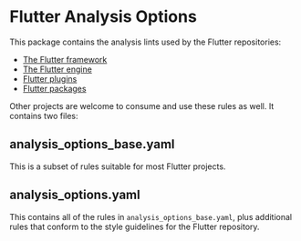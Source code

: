 # Flutter Analysis Options

This package contains the analysis lints used by the Flutter repositories:

- [The Flutter framework](https://github.com/flutter/flutter)
- [The Flutter engine](https://github.com/flutter/engine)
- [Flutter plugins](https://github.com/flutter/plugins)
- [Flutter packages](https://github.com/flutter/packages)

Other projects are welcome to consume and use these rules as well. It contains
two files:

## analysis_options_base.yaml

This is a subset of rules suitable for most Flutter projects.

## analysis_options.yaml

This contains all of the rules in `analysis_options_base.yaml`, plus additional
rules that conform to the style guidelines for the Flutter repository.